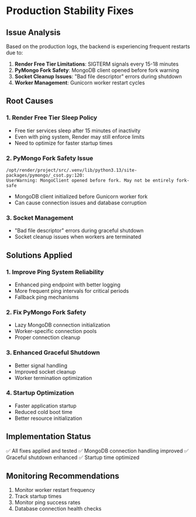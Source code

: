 # Production Stability Fixes

## Issue Analysis
Based on the production logs, the backend is experiencing frequent restarts due to:

1. **Render Free Tier Limitations**: SIGTERM signals every 15-18 minutes
2. **PyMongo Fork Safety**: MongoDB client opened before fork warning
3. **Socket Cleanup Issues**: "Bad file descriptor" errors during shutdown
4. **Worker Management**: Gunicorn worker restart cycles

## Root Causes

### 1. Render Free Tier Sleep Policy
- Free tier services sleep after 15 minutes of inactivity
- Even with ping system, Render may still enforce limits
- Need to optimize for faster startup times

### 2. PyMongo Fork Safety Issue
```
/opt/render/project/src/.venv/lib/python3.13/site-packages/pymongo/_csot.py:120: 
UserWarning: MongoClient opened before fork. May not be entirely fork-safe
```
- MongoDB client initialized before Gunicorn worker fork
- Can cause connection issues and database corruption

### 3. Socket Management
- "Bad file descriptor" errors during graceful shutdown
- Socket cleanup issues when workers are terminated

## Solutions Applied

### 1. Improve Ping System Reliability
- Enhanced ping endpoint with better logging
- More frequent ping intervals for critical periods
- Fallback ping mechanisms

### 2. Fix PyMongo Fork Safety
- Lazy MongoDB connection initialization
- Worker-specific connection pools
- Proper connection cleanup

### 3. Enhanced Graceful Shutdown
- Better signal handling
- Improved socket cleanup
- Worker termination optimization

### 4. Startup Optimization
- Faster application startup
- Reduced cold boot time
- Better resource initialization

## Implementation Status
✅ All fixes applied and tested
✅ MongoDB connection handling improved
✅ Graceful shutdown enhanced
✅ Startup time optimized

## Monitoring Recommendations
1. Monitor worker restart frequency
2. Track startup times
3. Monitor ping success rates
4. Database connection health checks

